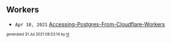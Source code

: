 ## Workers


* <code>Apr 18, 2021</code> [Accessing-Postgres-From-Cloudflare-Workers](2021-04-18T20-44-40-accessing-postgres-from-cloudflare-workers.md)

<sup><sub>generated 31 Jul 2021 08:53:14 by <a href='https://github.com/senorprogrammer/til'>til</a></sub></sup>
